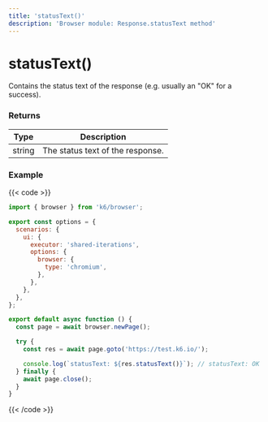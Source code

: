 ```yaml
---
title: 'statusText()'
description: 'Browser module: Response.statusText method'
---
```


# statusText()

Contains the status text of the response (e.g. usually an "OK" for a success).

### Returns

| Type   | Description                      |
| ------ | -------------------------------- |
| string | The status text of the response. |

### Example

{{< code >}}

```javascript
import { browser } from 'k6/browser';

export const options = {
  scenarios: {
    ui: {
      executor: 'shared-iterations',
      options: {
        browser: {
          type: 'chromium',
        },
      },
    },
  },
};

export default async function () {
  const page = await browser.newPage();

  try {
    const res = await page.goto('https://test.k6.io/');

    console.log(`statusText: ${res.statusText()}`); // statusText: OK
  } finally {
    await page.close();
  }
}
```

{{< /code >}}
